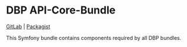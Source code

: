 # DBP API-Core-Bundle

[GitLab](https://packagist.org/packages/dbp/api-core-bundle) | [Packagist](https://packagist.org/packages/dbp/api-core-bundle)

This Symfony bundle contains components required by all DBP bundles.
